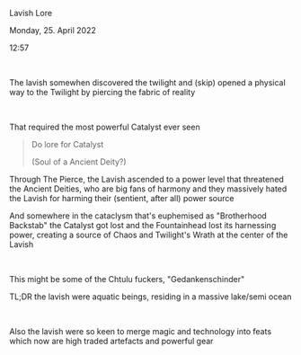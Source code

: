 Lavish Lore

Monday, 25. April 2022

12:57

 

The lavish somewhen discovered the twilight and (skip) opened a physical way to the Twilight by piercing the fabric of reality

 

That required the most powerful Catalyst ever seen

> Do lore for Catalyst
>
> (Soul of a Ancient Deity?)

Through The Pierce, the Lavish ascended to a power level that threatened the Ancient Deities, who are big fans of harmony and they massively hated the Lavish for harming their (sentient, after all) power source

And somewhere in the cataclysm that's euphemised as "Brotherhood Backstab" the Catalyst got lost and the Fountainhead lost its harnessing power, creating a source of Chaos and Twilight's Wrath at the center of the Lavish

 

This might be some of the Chtulu fuckers, "Gedankenschinder"

TL;DR the lavish were aquatic beings, residing in a massive lake/semi ocean

 

Also the lavish were so keen to merge magic and technology into feats which now are high traded artefacts and powerful gear
